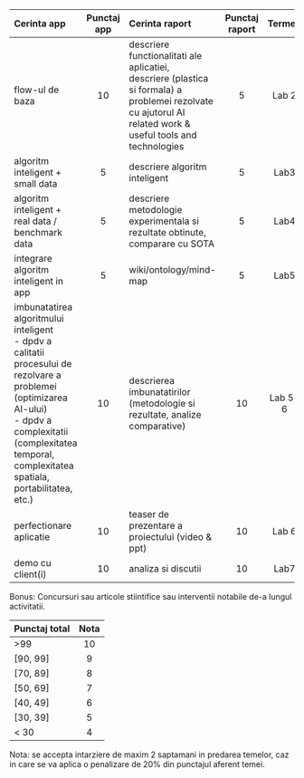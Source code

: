 


| Cerinta app | Punctaj app| Cerinta raport | Punctaj raport | Termen |
| :--- | :---: | :--- |:---: |:---: |
| flow-ul de baza   | 10    | descriere functionalitati  ale aplicatiei,  <br/>  descriere (plastica si formala) a problemei rezolvate cu ajutorul AI  <br/>  related work & useful tools and technologies | 5 | Lab 2 |
| algoritm inteligent + small data | 5 | descriere algoritm inteligent	| 5 | Lab3 |	
| algoritm inteligent + real data / benchmark data | 5 | descriere metodologie experimentala si rezultate obtinute, comparare cu SOTA	| 5 | Lab4 |	
| integrare algoritm inteligent in app | 5	| wiki/ontology/mind-map	| 5 | Lab5 |	
| imbunatatirea algoritmului inteligent <br/> -	dpdv a calitatii procesului de rezolvare a problemei (optimizarea AI-ului) <br/> -	dpdv a complexitatii (complexitatea temporal, complexitatea spatiala, portabilitatea, etc.) | 10 | descrierea imbunatatirilor (metodologie si rezultate, analize comparative) | 10 | Lab 5-6 |
| perfectionare aplicatie | 10 | teaser de prezentare a proiectului (video & ppt) | 10 | Lab 6 |
| demo cu client(i) | 10 | analiza si discutii | 10 | Lab7 |

Bonus: Concursuri sau articole stiintifice sau interventii notabile de-a lungul activitatii.


| Punctaj total | Nota |
| :--- | :---: | 
| >99 | 10 |
| [90, 99] |  9 |
| [70, 89] | 8 |
| [50, 69] | 7 |
| [40, 49] | 6 |
| [30, 39] | 5 |
| < 30 | 4 |

Nota: se accepta intarziere de maxim 2 saptamani in predarea temelor, caz in care se va aplica o penalizare de 20% din punctajul aferent temei.